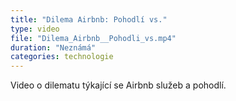 ```yaml
---
title: "Dilema Airbnb: Pohodlí vs."
type: video
file: "Dilema_Airbnb__Pohodli_vs.mp4"
duration: "Neznámá"
categories: technologie
---
```


Video o dilematu týkající se Airbnb služeb a pohodlí.